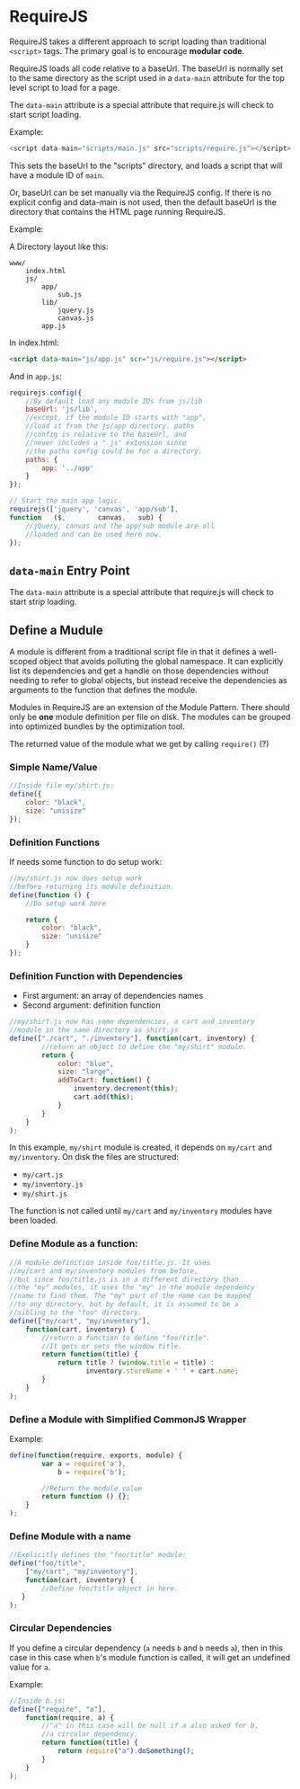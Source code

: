 # RequireJS
RequireJS takes a different approach to script loading than traditional
`<script>` tags. The primary goal is to encourage **modular code**.

RequireJS loads all code relative to a baseUrl. The baseUrl is normally
set to the same directory as the script used in a `data-main` attribute
for the top level script to load for a page.

The `data-main` attribute is a special attribute that require.js will
check to start script loading.

Example:

```javascript
<script data-main="scripts/main.js" src="scripts/require.js"></script>
```

This sets the baseUrl to the "scripts" directory, and loads a script that
will have a module ID of `main`.

Or, baseUrl can be set manually via the RequireJS config. If there is no
explicit config and data-main is not used, then the default baseUrl is the
directory that contains the HTML page running RequireJS.


Example:

A Directory layout like this:

    www/
        index.html
        js/
            app/
                sub.js
            lib/
                jquery.js
                canvas.js
            app.js

In index.html:

```html
<script data-main="js/app.js" scr="js/require.js"></script>
```

And in `app.js`:

```javascript
requirejs.config({
    //By default load any module IDs from js/lib
    baseUrl: 'js/lib',
    //except, if the module ID starts with "app",
    //load it from the js/app directory. paths
    //config is relative to the baseUrl, and
    //never includes a ".js" extension since
    //the paths config could be for a directory.
    paths: {
        app: '../app'
    }
});

// Start the main app logic.
requirejs(['jquery', 'canvas', 'app/sub'],
function   ($,        canvas,   sub) {
    //jQuery, canvas and the app/sub module are all
    //loaded and can be used here now.
});
```

## `data-main` Entry Point
The `data-main` attribute is a special attribute that require.js will
check to start strip loading.

## Define a Mudule
A module is different from a traditional script file in that it defines a
well-scoped object that avoids polluting the global namespace. It can
explicitly list its dependencies and get a handle on those dependencies
without needing to refer to global objects, but instead receive the
dependencies as arguments to the function that defines the module.

Modules in RequireJS are an extension of the Module Pattern. There should
only be **one** module definition per file on disk. The modules can be
grouped into optimized bundles by the optimization tool.

The returned value of the module what we get by calling `require()` (?)

### Simple Name/Value 
```javascript
//Inside file my/shirt.js:
define({
    color: "black",
    size: "unisize"
});
```

### Definition Functions
If needs some function to do setup work:

```javascript
//my/shirt.js now does setup work
//before returning its module definition.
define(function () {
    //Do setup work here

    return {
        color: "black",
        size: "unisize"
    }
});
```

### Definition Function with Dependencies

* First argument: an array of dependencies names
* Second argument: definition function 

```javascript
//my/shirt.js now has some dependencies, a cart and inventory
//module in the same directory as shirt.js
define(["./cart", "./inventory"], function(cart, inventory) {
        //return an object to define the "my/shirt" module.
        return {
            color: "blue",
            size: "large",
            addToCart: function() {
                inventory.decrement(this);
                cart.add(this);
            }
        }
    }
);
```

In this example, `my/shirt` module is created, it depends on `my/cart` and
`my/inventory`. On disk the files are structured:

* `my/cart.js`
* `my/inventory.js`
* `my/shirt.js`

The function is not called until `my/cart` and `my/inventory` modules have
been loaded.

### Define Module as a function:

```javascript
//A module definition inside foo/title.js. It uses
//my/cart and my/inventory modules from before,
//but since foo/title.js is in a different directory than
//the "my" modules, it uses the "my" in the module dependency
//name to find them. The "my" part of the name can be mapped
//to any directory, but by default, it is assumed to be a
//sibling to the "foo" directory.
define(["my/cart", "my/inventory"],
    function(cart, inventory) {
        //return a function to define "foo/title".
        //It gets or sets the window title.
        return function(title) {
            return title ? (window.title = title) :
                   inventory.storeName + ' ' + cart.name;
        }
    }
);
```

### Define a Module with Simplified CommonJS Wrapper
Example:

```javascript
define(function(require, exports, module) {
        var a = require('a'),
            b = require('b');

        //Return the module value
        return function () {};
    }
);
```

### Define Module with a name
```javascript
//Explicitly defines the "foo/title" module:
define("foo/title",
    ["my/cart", "my/inventory"],
    function(cart, inventory) {
        //Define foo/title object in here.
   }
);
```

### Circular Dependencies
If you define a circular dependency (`a` needs `b` and `b` needs `a`),
then in this case in this case when `b`'s module function is called, it
will get an undefined value for `a`. 

Example:

```javascript
//Inside b.js:
define(["require", "a"],
    function(require, a) {
        //"a" in this case will be null if a also asked for b,
        //a circular dependency.
        return function(title) {
            return require("a").doSomething();
        }
    }
);
```
